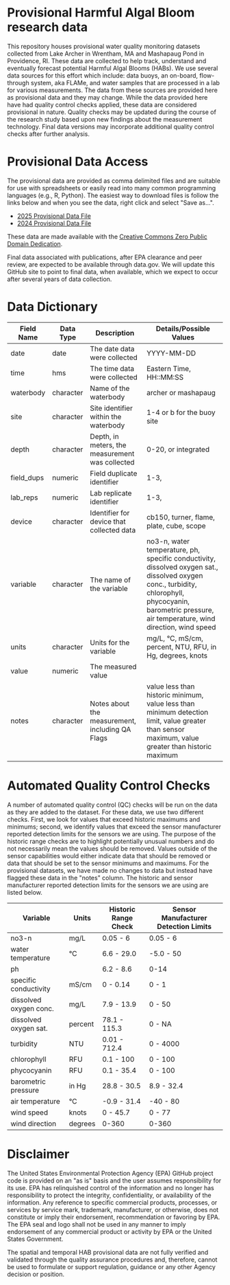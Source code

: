 
# Provisional Harmful Algal Bloom research data

<!-- badges: start -->
<!-- badges: end -->

This repository houses provisional water quality monitoring datasets collected 
from Lake Archer in Wrentham, MA and Mashapaug Pond in Providence, RI.  These 
data are collected to help track, understand and eventually forecast potential 
Harmful Algal Blooms (HABs).  We use several data sources for this effort which 
include: data buoys, an on-board, flow-through system, aka FLAMe, and water 
samples that are processed in a lab for various measurements.  The data from 
these sources are provided here as provisional data and they may change. While 
the data provided here have had quality control checks applied, these data are 
considered provisional in nature. Quality checks may be updated during the 
course of the research study based upon new findings about the measurement 
technology. Final data versions may incorporate additional quality control 
checks after further analysis.

# Provisional Data Access

The provisional data are provided as comma delimited files and are suitable for 
use with spreadsheets or easily read into many common programming languages 
(e.g., R, Python).  The easiest way to download files is follow the 
links below and when you see the data, right click and  select "Save as...".

- [2025 Provisional Data File](https://github.com/USEPA/provisional_habs/raw/main/hab_provisional_data_2025.csv)
- [2024 Provisional Data File](https://github.com/USEPA/provisional_habs/raw/main/hab_provisional_data_2024.csv)

These data are made available with the [Creative Commons Zero Public Domain Dedication](LICENSE.md).

Final data associated with publications, after EPA clearance and peer review, are expected to be available through data.gov. We will update this GitHub site to point to final data, when available, which we expect to occur after several years of data collection.

# Data Dictionary

| Field Name| Data Type| Description                                     |Details/Possible Values|
|-----------|----------|-------------------------------------------------|-----------------------|
| date      | date     | The date data were collected                     |YYYY-MM-DD             |
| time      | hms      | The time data were collected                     |Eastern Time, HH::MM:SS|
| waterbody | character| Name of the waterbody                           |archer or mashapaug     |
| site      | character| Site identifier within the waterbody            |1-4 or b for the buoy site|
| depth     | character| Depth, in meters, the measurement was collected |0-20, or integrated    |
| field_dups| numeric  | Field duplicate identifier                      |1-3,                   |
| lab_reps  | numeric  | Lab replicate identifier                        |1-3,                   |  
| device    | character| Identifier for device that collected data       |cb150, turner, flame, plate, cube, scope|
| variable  | character| The name of the variable                        |no3-n, water temperature, ph, specific conductivity, dissolved oxygen sat., dissolved oxygen conc., turbidity, chlorophyll, phycocyanin, barometric pressure, air temperature, wind direction, wind speed|
| units     | character| Units for the variable                          |mg/L, °C, mS/cm, percent, NTU, RFU, in Hg, degrees, knots|
| value     | numeric  | The measured value                              ||
| notes     | character| Notes about the measurement, including QA Flags |value less than historic minimum, value less than minimum detection limit, value greater than sensor maximum, value greater than historic maximum|

# Automated Quality Control Checks

A number of automated quality control (QC) checks will be run on the data as they are added to the dataset.  For these data, we use two different checks.  First, we look for values that exceed historic maximums and minimums; second, we identify values that exceed the sensor manufacturer reported detection limits for the sensors we are using.  The purpose of the historic range checks are to highlight potentially unusual numbers and do not necessarily mean the values should be removed.  Values outside of the sensor capabilities would either indicate data that should be removed or data that should be set to the sensor minimums and maximums.  For the provisional datasets, we have made no changes to data but instead have flagged these data in the "notes" column.  The historic and sensor manufacturer reported detection limits for the sensors we are using are listed below.

| Variable             | Units  | Historic Range Check | Sensor Manufacturer Detection Limits |
|----------------------|--------|----------------------|------------------|
|no3-n                 | mg/L   | 0.05 - 6             | 0.05 - 6         |
|water temperature     | °C     | 6.6 - 29.0           | -5.0 - 50        |
|ph                    |        | 6.2 - 8.6            | 0-14             |
|specific conductivity | mS/cm  | 0 - 0.14             | 0 - 1            |
|dissolved oxygen conc.| mg/L   | 7.9 - 13.9           | 0 - 50           |
|dissolved oxygen sat. | percent| 78.1 - 115.3         | 0 - NA           |
|turbidity             | NTU    | 0.01 - 712.4         | 0 - 4000         |
|chlorophyll           | RFU    | 0.1 - 100            | 0 - 100          |
|phycocyanin           | RFU    | 0.1 - 35.4           | 0 - 100          |
|barometric pressure   | in Hg  | 28.8 - 30.5          | 8.9 - 32.4       |
|air temperature       | °C     | -0.9 - 31.4          | -40 - 80         |
|wind speed            | knots  | 0 - 45.7             | 0 - 77           |
|wind direction        | degrees| 0-360                | 0-360            |

# Disclaimer

The United States Environmental Protection Agency (EPA) GitHub project code is provided on an "as is" basis and the user assumes responsibility for its use.  EPA has relinquished control of the information and no longer has responsibility to protect the integrity, confidentiality, or availability of the information.  Any reference to specific commercial products, processes, or services by service mark, trademark, manufacturer, or otherwise, does not constitute or imply their endorsement, recommendation or favoring by EPA.  The EPA seal and logo shall not be used in any manner to imply endorsement of any commercial product or activity by EPA or the United States Government.

The spatial and temporal HAB provisional data are not fully verified and validated through the quality assurance procedures and, therefore, cannot be used to formulate or support regulation, guidance or any other Agency decision or position.